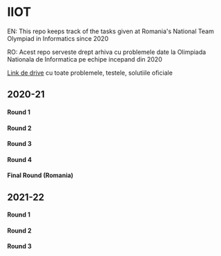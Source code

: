 # IIOT

EN: This repo keeps track of the tasks given at Romania's National Team Olympiad in Informatics since 2020

RO: Acest repo serveste drept arhiva cu problemele date la Olimpiada Nationala de Informatica pe echipe incepand din 2020

[Link de drive](https://drive.google.com/drive/folders/138n-GozNv95oDHVLAX9qHPqrgfDqwooc) cu toate problemele, testele, solutiile oficiale
 
## 2020-21

#### Round 1

#### Round 2

#### Round 3

#### Round 4

#### Final Round (Romania)

## 2021-22

#### Round 1

#### Round 2

#### Round 3
